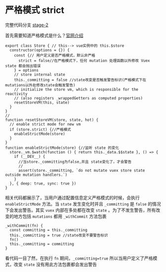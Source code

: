 # 严格模式 strict
完整代码分支 [stage-2](https://github.com/shengrongchun/parse-vue-vuex)

首先需要知道严格模式是什么？[官网介绍](https://vuex.vuejs.org/zh/api/#strict)
```js{4,7,16-18,20,25}
export class Store { // this--> vue实例中的 this.$store
  constructor(options = {}) {
    const {// 用户定义是否严格模式，默认非严格
      strict = false//在严格模式下，任何 mutation 处理函数以外修改 Vuex state 都会抛出错误
    } = options
    // store internal state
    this._committing = false //state改变是否触发警告标识(严格模式下在mutations以外处修改state会触发警告)
    // initialize the store vm, which is responsible for the reactivity
    // (also registers _wrappedGetters as computed properties)
    resetStoreVM(this, state)
  }
}
//
function resetStoreVM(store, state, hot) {
  // enable strict mode for new vm
  if (store.strict) {//严格模式
    enableStrictMode(store)
  }
}
function enableStrictMode(store) {//监听 state 的变化
  store._vm.$watch(function () { return this._data.$$state }, () => {
    if (__DEV__) {
      //当store._committing为false,并且 state变化了，才会警告
      //
      assert(store._committing, `do not mutate vuex store state outside mutation handlers.`)
    }
  }, { deep: true, sync: true })
}
```
相关代码都展示了，当用户通过配置信息定义严格模式的时候，会执行 `enableStrictMode` 方法。当 `state` 发生变化时并且 `_committing` 是 `false` 的情况下会发出警告。其实 `vuex` 内部在多处都在改变 `state` 。为了不发生警告，所有改变的地方包括 `mutations` 都用 `_withCommit` 方法包裹
```js{3}
_withCommit(fn) {
  const committing = this._committing
  this._committing = true //state改变不要警告标识
  fn()
  this._committing = committing
}
```
看代码一目了然，在执行 `fn` 期间，`_committing=true` 所以当用户定义了严格模式，改变 `state` 没有用此方法包裹都会发出警告